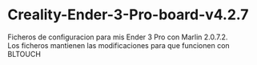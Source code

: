 # Creality-Ender-3-Pro-board-v4.2.7


Ficheros de configuracion para mis Ender 3 Pro con Marlin 2.0.7.2.  
Los ficheros mantienen las modificaciones para que funcionen con BLTOUCH  

